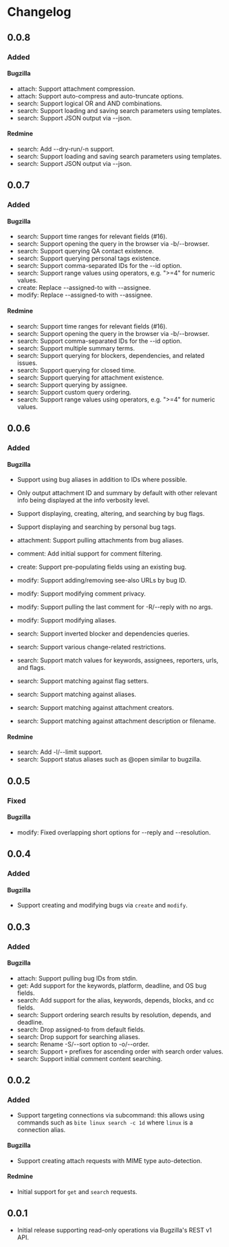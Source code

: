# Changelog

## 0.0.8

### Added

#### Bugzilla
- attach: Support attachment compression.
- attach: Support auto-compress and auto-truncate options.
- search: Support logical OR and AND combinations.
- search: Support loading and saving search parameters using templates.
- search: Support JSON output via --json.

#### Redmine
- search: Add --dry-run/-n support.
- search: Support loading and saving search parameters using templates.
- search: Support JSON output via --json.

## 0.0.7

### Added

#### Bugzilla
- search: Support time ranges for relevant fields (#16).
- search: Support opening the query in the browser via -b/--browser.
- search: Support querying QA contact existence.
- search: Support querying personal tags existence.
- search: Support comma-separated IDs for the --id option.
- search: Support range values using operators, e.g. ">=4" for numeric values.
- create: Replace --assigned-to with --assignee.
- modify: Replace --assigned-to with --assignee.

#### Redmine
- search: Support time ranges for relevant fields (#16).
- search: Support opening the query in the browser via -b/--browser.
- search: Support comma-separated IDs for the --id option.
- search: Support multiple summary terms.
- search: Support querying for blockers, dependencies, and related issues.
- search: Support querying for closed time.
- search: Support querying for attachment existence.
- search: Support querying by assignee.
- search: Support custom query ordering.
- search: Support range values using operators, e.g. ">=4" for numeric values.

## 0.0.6

### Added

#### Bugzilla
- Support using bug aliases in addition to IDs where possible.
- Only output attachment ID and summary by default with other relevant info
  being displayed at the info verbosity level.
- Support displaying, creating, altering, and searching by bug flags.
- Support displaying and searching by personal bug tags.

- attachment: Support pulling attachments from bug aliases.
- comment: Add initial support for comment filtering.
- create: Support pre-populating fields using an existing bug.
- modify: Support adding/removing see-also URLs by bug ID.
- modify: Support modifying comment privacy.
- modify: Support pulling the last comment for -R/--reply with no args.
- modify: Support modifying aliases.
- search: Support inverted blocker and dependencies queries.
- search: Support various change-related restrictions.
- search: Support match values for keywords, assignees, reporters, urls, and flags.
- search: Support matching against flag setters.
- search: Support matching against aliases.
- search: Support matching against attachment creators.
- search: Support matching against attachment description or filename.

#### Redmine
- search: Add -l/--limit support.
- search: Support status aliases such as @open similar to bugzilla.

## 0.0.5

### Fixed

#### Bugzilla
- modify: Fixed overlapping short options for --reply and --resolution.

## 0.0.4

### Added

#### Bugzilla
- Support creating and modifying bugs via `create` and `modify`.

## 0.0.3

### Added

#### Bugzilla
- attach: Support pulling bug IDs from stdin.
- get: Add support for the keywords, platform, deadline, and OS bug fields.
- search: Add support for the alias, keywords, depends, blocks, and cc fields.
- search: Support ordering search results by resolution, depends, and deadline.
- search: Drop assigned-to from default fields.
- search: Drop support for searching aliases.
- search: Rename -S/--sort option to -o/--order.
- search: Support `+` prefixes for ascending order with search order values.
- search: Support initial comment content searching.

## 0.0.2

### Added

- Support targeting connections via subcommand: this allows using commands such
  as `bite linux search -c 1d` where `linux` is a connection alias.

#### Bugzilla
- Support creating attach requests with MIME type auto-detection.

#### Redmine
- Initial support for `get` and `search` requests.

## 0.0.1

- Initial release supporting read-only operations via Bugzilla's REST v1 API.
